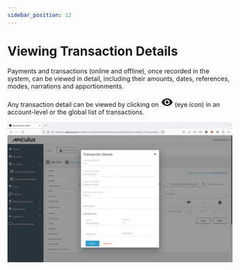```yaml
---
sidebar_position: 12
---
```

# Viewing Transaction Details

Payments and transactions (online and offline), once recorded in the system, can be viewed in detail, including their amounts, dates, references, modes, narrations and apportionments.

Any transaction detail can be viewed by clicking on ![Eye Icon](img/Eye.png) (eye icon) in an account-level or the global list of transactions.

![Viewing Transaction Details](img/ViewingTransactionDetails.png)





